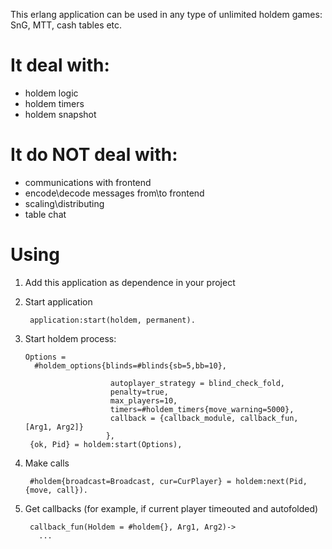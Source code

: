 This erlang application can be used in any type of unlimited holdem games: SnG, MTT, cash tables etc. 

# It deal with:
* holdem logic
* holdem timers
* holdem snapshot

# It do NOT deal with:
* communications with frontend
* encode\decode messages from\to frontend
* scaling\distributing
* table chat

# Using

1.  Add this application as dependence in your project
2.  Start application

         application:start(holdem, permanent).

3.  Start holdem process:

        Options =
          #holdem_options{blinds=#blinds{sb=5,bb=10},
         
                           autoplayer_strategy = blind_check_fold,
                           penalty=true,
                           max_players=10,
                           timers=#holdem_timers{move_warning=5000},
                           callback = {callback_module, callback_fun, [Arg1, Arg2]}
                          },
         {ok, Pid} = holdem:start(Options),

4.  Make calls 

         #holdem{broadcast=Broadcast, cur=CurPlayer} = holdem:next(Pid, {move, call}).

5.  Get callbacks (for example, if current player timeouted and autofolded)

         callback_fun(Holdem = #holdem{}, Arg1, Arg2)->
           ...

